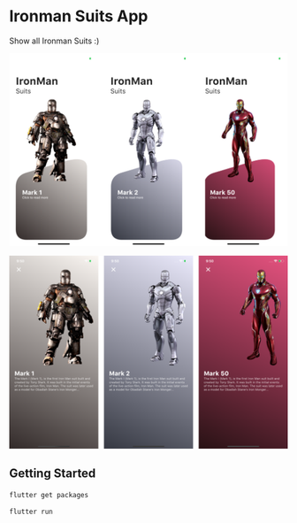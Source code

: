 # Ironman Suits App

Show all Ironman Suits :)

![alt text](assets/preview1.png "Preview")

![alt text](assets/preview2.png "Preview")

## Getting Started



```
flutter get packages
```
```
flutter run
```